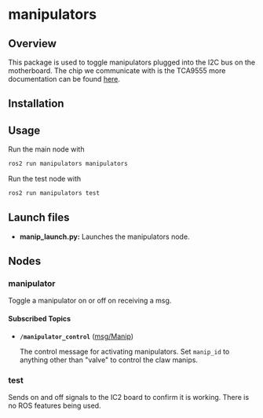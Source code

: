# manipulators

## Overview

This package is used to toggle manipulators plugged into the I2C bus on the motherboard. The chip we communicate with is the TCA9555 more documentation can be found [here](https://www.ti.com/lit/gpn/tca9555).

## Installation

## Usage

Run the main node with

```bash
ros2 run manipulators manipulators
```

Run the test node with

```bash
ros2 run manipulators test
```

## Launch files

* **manip_launch.py:** Launches the manipulators node.

## Nodes

### manipulator

Toggle a manipulator on or off on receiving a msg.

#### Subscribed Topics

* **`/manipulator_control`** ([msg/Manip])

    The control message for activating manipulators. Set `manip_id` to anything other than "valve" to control the claw manips.

### test

Sends on and off signals to the IC2 board to confirm it is working. There is no ROS features being used.

[msg/Manip]:../../rov_msgs/msg/Manip.msg
